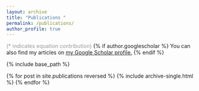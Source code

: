 ```yaml
---
layout: archive
title: "Publications "
permalink: /publications/
author_profile: true
---
```

<font color=#99999999>(* indicates equation contribution)</font>
{% if author.googlescholar %}
  You can also find my articles on <u><a href="{{author.googlescholar}}">my Google Scholar profile</a>.</u>
{% endif %}

{% include base_path %}

{% for post in site.publications reversed %}
  {% include archive-single.html %}
{% endfor %}

